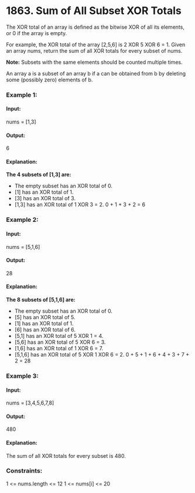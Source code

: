 # 1863. Sum of All Subset XOR Totals
The XOR total of an array is defined as the bitwise XOR of all its elements, or 0 if the array is empty.

For example, the XOR total of the array [2,5,6] is 2 XOR 5 XOR 6 = 1.
Given an array nums, return the sum of all XOR totals for every subset of nums. 

**Note:** Subsets with the same elements should be counted multiple times.

An array a is a subset of an array b if a can be obtained from b by deleting some (possibly zero) elements of b.

### Example 1:
#### Input:
nums = [1,3]
#### Output:
6
#### Explanation: 
**The 4 subsets of [1,3] are:**
- The empty subset has an XOR total of 0.
- [1] has an XOR total of 1.
- [3] has an XOR total of 3.
- [1,3] has an XOR total of 1 XOR 3 = 2.
0 + 1 + 3 + 2 = 6

### Example 2:
#### Input:
nums = [5,1,6]
#### Output:
28
#### Explanation:
**The 8 subsets of [5,1,6] are:**
- The empty subset has an XOR total of 0.
- [5] has an XOR total of 5.
- [1] has an XOR total of 1.
- [6] has an XOR total of 6.
- [5,1] has an XOR total of 5 XOR 1 = 4.
- [5,6] has an XOR total of 5 XOR 6 = 3.
- [1,6] has an XOR total of 1 XOR 6 = 7.
- [5,1,6] has an XOR total of 5 XOR 1 XOR 6 = 2.
0 + 5 + 1 + 6 + 4 + 3 + 7 + 2 = 28

### Example 3:
#### Input:
nums = [3,4,5,6,7,8]
#### Output:
480
#### Explanation:
The sum of all XOR totals for every subset is 480.
 
### Constraints:
1 <= nums.length <= 12
1 <= nums[i] <= 20


